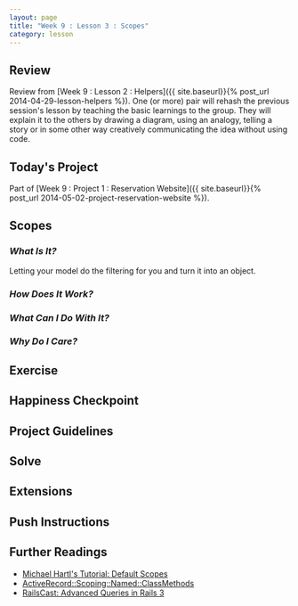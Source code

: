 ```yaml
---
layout: page
title: "Week 9 : Lesson 3 : Scopes"
category: lesson
---
```


## Review

Review from [Week 9 : Lesson 2 : Helpers]({{ site.baseurl}}{% post_url 2014-04-29-lesson-helpers %}).  One (or more) pair will rehash the previous session's lesson by teaching the basic learnings to the group.  They will explain it to the others by drawing a diagram, using an analogy, telling a story or in some other way creatively communicating the idea without using code.

## Today's Project

Part of [Week 9 : Project 1 : Reservation Website]({{ site.baseurl}}{% post_url 2014-05-02-project-reservation-website %}).

## Scopes

### _What Is It?_

Letting your model do the filtering for you and turn it into an object.

### _How Does It Work?_

### _What Can I Do With It?_

### _Why Do I Care?_

## Exercise

## Happiness Checkpoint

## Project Guidelines

## Solve

## Extensions

## Push Instructions

## Further Readings

* [Michael Hartl's Tutorial: Default Scopes](http://ruby.railstutorial.org/chapters/user-microposts#sec-default_scope)
* [ActiveRecord::Scoping::Named::ClassMethods](http://api.rubyonrails.org/classes/ActiveRecord/Scoping/Named/ClassMethods.html)
* [RailsCast: Advanced Queries in Rails 3](http://railscasts.com/episodes/215-advanced-queries-in-rails-3)


